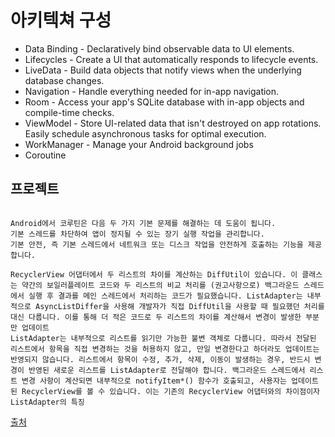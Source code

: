 # 아키텍쳐 구성

- Data Binding - Declaratively bind observable data to UI elements.
- Lifecycles - Create a UI that automatically responds to lifecycle events.
- LiveData - Build data objects that notify views when the underlying database changes.
- Navigation - Handle everything needed for in-app navigation.
- Room - Access your app's SQLite database with in-app objects and compile-time checks.
- ViewModel - Store UI-related data that isn't destroyed on app rotations. Easily schedule asynchronous tasks for optimal execution.
- WorkManager - Manage your Android background jobs
- Coroutine

## 프로젝트 
```

Android에서 코루틴은 다음 두 가지 기본 문제를 해결하는 데 도움이 됩니다.
기본 스레드를 차단하여 앱이 정지될 수 있는 장기 실행 작업을 관리합니다.
기본 안전, 즉 기본 스레드에서 네트워크 또는 디스크 작업을 안전하게 호출하는 기능을 제공합니다.

```

```
RecyclerView 어댑터에서 두 리스트의 차이를 계산하는 DiffUtil이 있습니다. 이 클래스는 약간의 보일러플레이트 코드와 두 리스트의 비교 처리를 (권고사항으로) 백그라운드 스레드에서 실행 후 결과를 메인 스레드에서 처리하는 코드가 필요했습니다. ListAdapter는 내부적으로 AsyncListDiffer을 사용해 개발자가 직접 DiffUtil을 사용할 때 필요했던 처리를 대신 다룹니다. 이를 통해 더 적은 코드로 두 리스트의 차이를 계산해서 변경이 발생한 부분만 업데이트
ListAdapter는 내부적으로 리스트를 읽기만 가능한 불변 객체로 다룹니다. 따라서 전달된 리스트에서 항목을 직접 변경하는 것을 허용하지 않고, 만일 변경한다고 하더라도 업데이트는 반영되지 않습니다. 리스트에서 항목이 수정, 추가, 삭제, 이동이 발생하는 경우, 반드시 변경이 반영된 새로운 리스트를 ListAdapter로 전달해야 합니다. 백그라운드 스레드에서 리스트 변경 사항이 계산되면 내부적으로 notifyItem*() 함수가 호출되고, 사용자는 업데이트 된 RecyclerView를 볼 수 있습니다. 이는 기존의 RecyclerView 어댑터와의 차이점이자 ListAdapter의 특징
```

[출처](https://medium.com/@jungil.han/recyclerview-%EA%B0%9C%EB%B0%9C%EC%97%90-%EB%82%A0%EA%B0%9C-%EB%8B%AC%EA%B8%B0-539e08291160)